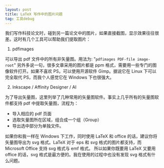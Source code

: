 ```yaml
---
layout: post
title: LaTeX 写作中的图片问题
tag: 工具debug
---
```

我们写作科技论文时，碰到另一篇论文中的图片，如果直接截图，显示效果往往很差。这时有几个工具可以帮助我们提取图片：

1. pdfimages

可以导出 pdf 文件中的所有非矢量图。用法为:
"`pdfimages PDF-file image-root`"
另外多说一句，很多文章采用的图片都是 ppm 格式，需要用一些专门的图像软件打开。如果不喜欢 PS，可以使用开源软件 Gimp。据说它在 Linux 下可以完全取代 PS，而我个人感觉它在 Windows 下也很强大。

2. Inkscape / Affinity Designer / AI

为了导出矢量图，这里列举了几种常用的矢量图软件。事实上几乎所有的矢量图软件都支持 pdf 中提取矢量图，流程为：
- 导入相应的 pdf 页面
- 选取矢量图所在区域，组合成一个组（Group）
- 导出选中部分为单独文件。

如果你和我一样在 Windows 下工作，同时使用 LaTeX 和 office 的话，建议你将矢量图导出为 svg 格式。LaTeX 对于 eps 和 svg 格式的图片都支持，而 Microsoft Office 支持 svg 格式与 emf 格式。 所以如果你既要用 LaTeX 又要用 office 的话，svg 格式是最方便的。我在使用的过程中也没有发现 svg 格式有什么问题。

